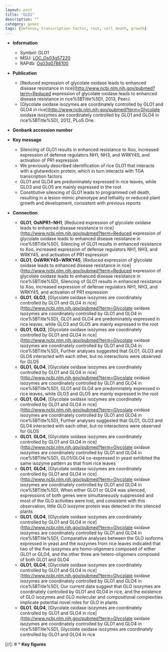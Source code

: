 ```yaml
---
layout: post
title: "GLO1"
description: ""
category: genes
tags: [defense, transcription factor, root, cell death, growth]
---
```


* **Information**  
    + Symbol: GLO1  
    + MSU: [LOC_Os03g57220](http://rice.uga.edu/cgi-bin/ORF_infopage.cgi?orf=LOC_Os03g57220)  
    + RAPdb: [Os03g0786100](https://rapdb.dna.affrc.go.jp/locus/?name=Os03g0786100)  

* **Publication**  
    + [Reduced expression of glycolate oxidase leads to enhanced disease resistance in rice](http://www.ncbi.nlm.nih.gov/pubmed?term=Reduced expression of glycolate oxidase leads to enhanced disease resistance in rice%5BTitle%5D), 2013, PeerJ.
    + [Glycolate oxidase isozymes are coordinately controlled by GLO1 and GLO4 in rice](http://www.ncbi.nlm.nih.gov/pubmed?term=Glycolate oxidase isozymes are coordinately controlled by GLO1 and GLO4 in rice%5BTitle%5D), 2012, PLoS One.

* **Genbank accession number**  

* **Key message**  
    + Silencing of GLO1 results in enhanced resistance to Xoo, increased expression of defense regulators NH1, NH3, and WRKY45, and activation of PR1 expression
    + We previously described identification of rice GLO1 that interacts with a glutaredoxin protein, which in turn interacts with TGA transcription factors
    + GLO1 and GLO4 are predominately expressed in rice leaves, while GLO3 and GLO5 are mainly expressed in the root
    + Constitutive silencing of GLO1 leads to programmed cell death, resulting in a lesion-mimic phenotype and lethality or reduced plant growth and development, consistent with previous reports

* **Connection**  
    + __GLO1__, __OsNPR1~NH1__, [Reduced expression of glycolate oxidase leads to enhanced disease resistance in rice](http://www.ncbi.nlm.nih.gov/pubmed?term=Reduced expression of glycolate oxidase leads to enhanced disease resistance in rice%5BTitle%5D), Silencing of GLO1 results in enhanced resistance to Xoo, increased expression of defense regulators NH1, NH3, and WRKY45, and activation of PR1 expression
    + __GLO1__, __OsWRKY45~WRKY45__, [Reduced expression of glycolate oxidase leads to enhanced disease resistance in rice](http://www.ncbi.nlm.nih.gov/pubmed?term=Reduced expression of glycolate oxidase leads to enhanced disease resistance in rice%5BTitle%5D), Silencing of GLO1 results in enhanced resistance to Xoo, increased expression of defense regulators NH1, NH3, and WRKY45, and activation of PR1 expression
    + __GLO1__, __GLO3__, [Glycolate oxidase isozymes are coordinately controlled by GLO1 and GLO4 in rice](http://www.ncbi.nlm.nih.gov/pubmed?term=Glycolate oxidase isozymes are coordinately controlled by GLO1 and GLO4 in rice%5BTitle%5D), GLO1 and GLO4 are predominately expressed in rice leaves, while GLO3 and GLO5 are mainly expressed in the root
    + __GLO1__, __GLO3__, [Glycolate oxidase isozymes are coordinately controlled by GLO1 and GLO4 in rice](http://www.ncbi.nlm.nih.gov/pubmed?term=Glycolate oxidase isozymes are coordinately controlled by GLO1 and GLO4 in rice%5BTitle%5D), Further analyses suggested that GLO1, GLO3 and GLO4 interacted with each other, but no interactions were observed for GLO5
    + __GLO1__, __GLO4__, [Glycolate oxidase isozymes are coordinately controlled by GLO1 and GLO4 in rice](http://www.ncbi.nlm.nih.gov/pubmed?term=Glycolate oxidase isozymes are coordinately controlled by GLO1 and GLO4 in rice%5BTitle%5D), GLO1 and GLO4 are predominately expressed in rice leaves, while GLO3 and GLO5 are mainly expressed in the root
    + __GLO1__, __GLO4__, [Glycolate oxidase isozymes are coordinately controlled by GLO1 and GLO4 in rice](http://www.ncbi.nlm.nih.gov/pubmed?term=Glycolate oxidase isozymes are coordinately controlled by GLO1 and GLO4 in rice%5BTitle%5D), Further analyses suggested that GLO1, GLO3 and GLO4 interacted with each other, but no interactions were observed for GLO5
    + __GLO1__, __GLO4__, [Glycolate oxidase isozymes are coordinately controlled by GLO1 and GLO4 in rice](http://www.ncbi.nlm.nih.gov/pubmed?term=Glycolate oxidase isozymes are coordinately controlled by GLO1 and GLO4 in rice%5BTitle%5D), GLO1/GLO4 co-expressed in yeast exhibited the same isozyme pattern as that from rice leaves
    + __GLO1__, __GLO4__, [Glycolate oxidase isozymes are coordinately controlled by GLO1 and GLO4 in rice](http://www.ncbi.nlm.nih.gov/pubmed?term=Glycolate oxidase isozymes are coordinately controlled by GLO1 and GLO4 in rice%5BTitle%5D), When either GLO1 or GLO4 was silenced, expressions of both genes were simultaneously suppressed and most of the GLO activities were lost, and consistent with this observation, little GLO isozyme protein was detected in the silenced plants
    + __GLO1__, __GLO4__, [Glycolate oxidase isozymes are coordinately controlled by GLO1 and GLO4 in rice](http://www.ncbi.nlm.nih.gov/pubmed?term=Glycolate oxidase isozymes are coordinately controlled by GLO1 and GLO4 in rice%5BTitle%5D), Comparative analyses between the GLO isoforms expressed in yeast and the isozymes from rice leaves indicated that two of the five isozymes are homo-oligomers composed of either GLO1 or GLO4, and the other three are hetero-oligomers composed of both GLO1 and GLO4
    + __GLO1__, __GLO4__, [Glycolate oxidase isozymes are coordinately controlled by GLO1 and GLO4 in rice](http://www.ncbi.nlm.nih.gov/pubmed?term=Glycolate oxidase isozymes are coordinately controlled by GLO1 and GLO4 in rice%5BTitle%5D), Our current data suggest that GLO isozymes are coordinately controlled by GLO1 and GLO4 in rice, and the existence of GLO isozymes and GLO molecular and compositional complexities implicate potential novel roles for GLO in plants
    + __GLO1__, __GLO4__, [Glycolate oxidase isozymes are coordinately controlled by GLO1 and GLO4 in rice](http://www.ncbi.nlm.nih.gov/pubmed?term=Glycolate oxidase isozymes are coordinately controlled by GLO1 and GLO4 in rice%5BTitle%5D), Glycolate oxidase isozymes are coordinately controlled by GLO1 and GLO4 in rice

[//]: # * **Key figures**  



